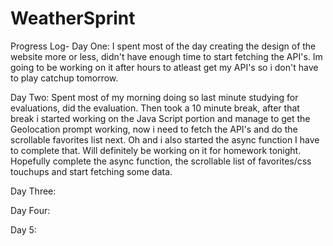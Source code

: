 # WeatherSprint

Progress Log-
Day One:
I spent most of the day creating the design of the website more or less, didn't have enough time to start fetching the API's. Im going to be working on it after hours to atleast get my API's so i don't have to play catchup tomorrow.

Day Two: Spent most of my morning doing so last minute studying for evaluations, did the evaluation. Then took a 10 minute break, after that break i started working on the Java Script portion and manage to get the Geolocation prompt working, now i need to fetch the API's and do the scrollable favorites list next. Oh and i also started the async function I have to complete that. Will definitely be working on it for homework tonight. Hopefully complete the async function, the scrollable list of favorites/css touchups and start fetching some data.

Day Three:

Day Four:

Day 5:
